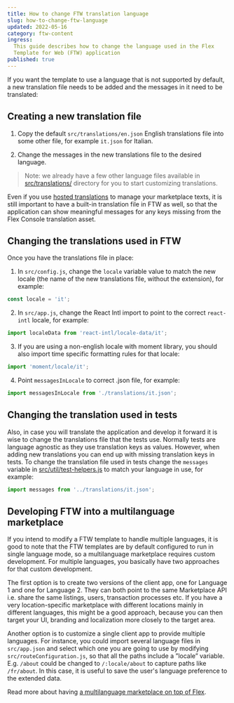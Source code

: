 ```yaml
---
title: How to change FTW translation language
slug: how-to-change-ftw-language
updated: 2022-05-16
category: ftw-content
ingress:
  This guide describes how to change the language used in the Flex
  Template for Web (FTW) application
published: true
---
```


If you want the template to use a language that is not supported by
default, a new translation file needs to be added and the messages in it
need to be translated:

## Creating a new translation file

1. Copy the default `src/translations/en.json` English translations file
   into some other file, for example `it.json` for Italian.

2. Change the messages in the new translations file to the desired
   language.

> Note: we already have a few other language files available in
> [src/translations/](https://github.com/sharetribe/flex-template-web/tree/master/src/translations)
> directory for you to start customizing translations.

Even if you use [hosted translations](/ftw/hosted-translations/) to
manage your marketplace texts, it is still important to have a built-in
translation file in FTW as well, so that the application can show
meaningful messages for any keys missing from the Flex Console
translation asset.

## Changing the translations used in FTW

Once you have the translations file in place:

1. In `src/config.js`, change the `locale` variable value to match the
   new locale (the name of the new translations file, without the
   extension), for example:

```js
const locale = 'it';
```

2. In `src/app.js`, change the React Intl import to point to the correct
   `react-intl` locale, for example:

```js
import localeData from 'react-intl/locale-data/it';
```

3. If you are using a non-english locale with moment library, you should
   also import time specific formatting rules for that locale:

```js
import 'moment/locale/it';
```

4.  Point `messagesInLocale` to correct .json file, for example:

```js
import messagesInLocale from './translations/it.json';
```

## Changing the translation used in tests

Also, in case you will translate the application and develop it forward
it is wise to change the translations file that the tests use. Normally
tests are language agnostic as they use translation keys as values.
However, when adding new translations you can end up with missing
translation keys in tests. To change the translation file used in tests
change the `messages` variable in
[src/util/test-helpers.js](https://github.com/sharetribe/flex-template-web/blob/master/src/util/test-helpers.js)
to match your language in use, for example:

```js
import messages from '../translations/it.json';
```

## Developing FTW into a multilanguage marketplace

If you intend to modify a FTW template to handle multiple languages, it
is good to note that the FTW templates are by default configured to run
in single language mode, so a multilanguage marketplace requires custom
development. For multiple languages, you basically have two approaches
for that custom development.

The first option is to create two versions of the client app, one for
Language 1 and one for Language 2. They can both point to the same
Marketplace API i.e. share the same listings, users, transaction
processes etc. If you have a very location-specific marketplace with
different locations mainly in different languages, this might be a good
approach, because you can then target your UI, branding and localization
more closely to the target area.

Another option is to customize a single client app to provide multiple
languages. For instance, you could import several language files in
`src/app.json` and select which one you are going to use by modifying
`src/routeConfiguration.js`, so that all the paths include a ”locale”
variable. E.g. `/about` could be changed to `/:locale/about` to capture
paths like `/fr/about`. In this case, it is useful to save the user's
language preference to the extended data.

Read more about having
[a multilanguage marketplace on top of Flex](/concepts/translations/#can-i-have-a-multilanguage-marketplace).
